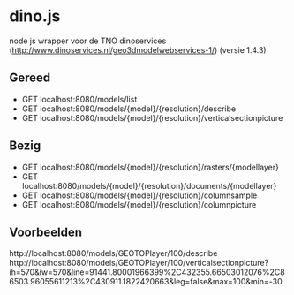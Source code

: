 # dino.js #

node js wrapper voor de TNO dinoservices (http://www.dinoservices.nl/geo3dmodelwebservices-1/) (versie 1.4.3)

## Gereed ##

+  GET localhost:8080/models/list
+  GET localhost:8080/models/{model}/{resolution}/describe
+  GET localhost:8080/models/{model}/{resolution}/verticalsectionpicture


## Bezig ##

+  GET localhost:8080/models/{model}/{resolution}/rasters/{modellayer}
+  GET localhost:8080/models/{model}/{resolution}/documents/{modellayer}
+  GET localhost:8080/models/{model}/{resolution}/columnsample
+  GET localhost:8080/models/{model}/{resolution}/columnpicture

## Voorbeelden ##

http://localhost:8080/models/GEOTOPlayer/100/describe
http://localhost:8080/models/GEOTOPlayer/100/verticalsectionpicture?ih=570&iw=570&line=91441.80001966399%2C432355.66503012076%2C86503.96055611213%2C430911.1822420663&leg=false&max=100&min=-30
